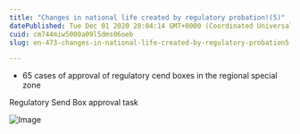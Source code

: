 ```yaml
---
title: "Changes in national life created by regulatory probation!(5)"
datePublished: Tue Dec 01 2020 20:04:14 GMT+0000 (Coordinated Universal Time)
cuid: cm744miw5000a09l5dms06oeb
slug: en-473-changes-in-national-life-created-by-regulatory-probation5

---
```



- 65 cases of approval of regulatory cend boxes in the regional special zone

Regulatory Send Box approval task

![Image](https://cdn.hashnode.com/res/hashnode/image/upload/v1739498718869/47788ae2-e801-4a0c-89a3-b5eefa85fa23.jpeg)